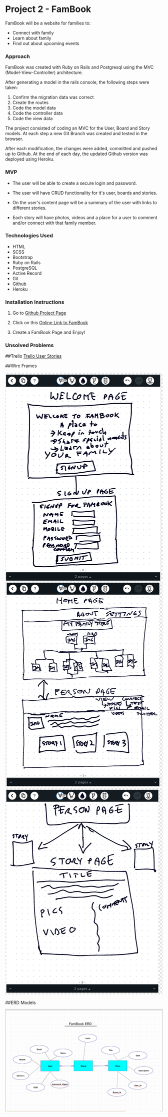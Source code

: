 # Project 2 - FamBook

FamBook will be a website for families to:

* Connect with family
* Learn about family
* Find out about upcoming events

### Approach

FamBook was created with Ruby on Rails and Postgresql using the MVC (Model-View-Controller) architecture.

After generating a model in the rails console, the following steps were taken:

1. Confirm the migration data was correct
2. Create the routes
3. Code the model data
4. Code the controller data
5. Code the view data

The project consisted of coding an MVC for the User, Board and Story models. At each step a new Git Branch was created and tested in the browser.

After each modification, the changes were added, committed and pushed up to Github.
At the end of each day, the updated Github version was deployed using Heroku.

### MVP

* The user will be able to create a secure login and password.  

* The user will have CRUD functionality for it's user, boards and stories.

* On the user's content page will be a summary of the user with links to different stories.

* Each story will have photos, videos and a place for a user to comment and/or connect with that family member.  

### Technologies Used

- HTML
- SCSS
- Bootstrap
- Ruby on Rails
- PostgreSQL
- Active Record
- Git
- Github
- Heroku

### Installation Instructions

1. Go to [Github Project Page](https://github.com/glowen18/project_2_fambook1)

2. Click on this [Online Link to FamBook](https://fambookapp.herokuapp.com/)

3. Create a FamBook Page and Enjoy!

### Unsolved Problems



##Trello
[Trello User Stories](https://trello.com/b/059r2syb/project-2-famconnect)

##Wire Frames

![Wireframe1](assets/01_welcome_signup.png)
![Wireframe2](assets/02_home.png)
![Wireframe3](assets/03_user.png)

##ERD Models  

![ERD Models](assets/erd_fambook.png)
